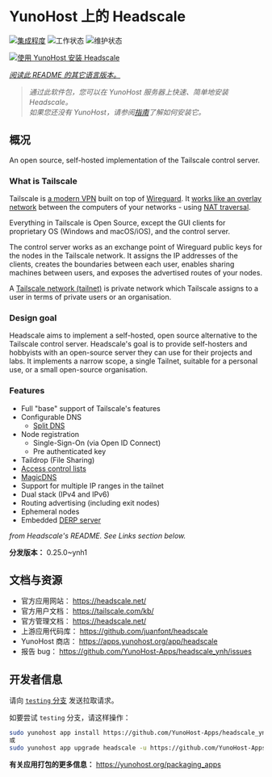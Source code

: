 <!--
注意：此 README 由 <https://github.com/YunoHost/apps/tree/master/tools/readme_generator> 自动生成
请勿手动编辑。
-->

# YunoHost 上的 Headscale

[![集成程度](https://apps.yunohost.org/badge/integration/headscale)](https://ci-apps.yunohost.org/ci/apps/headscale/)
![工作状态](https://apps.yunohost.org/badge/state/headscale)
![维护状态](https://apps.yunohost.org/badge/maintained/headscale)

[![使用 YunoHost 安装 Headscale](https://install-app.yunohost.org/install-with-yunohost.svg)](https://install-app.yunohost.org/?app=headscale)

*[阅读此 README 的其它语言版本。](./ALL_README.md)*

> *通过此软件包，您可以在 YunoHost 服务器上快速、简单地安装 Headscale。*  
> *如果您还没有 YunoHost，请参阅[指南](https://yunohost.org/install)了解如何安装它。*

## 概况

An open source, self-hosted implementation of the Tailscale control server.

### What is Tailscale

Tailscale is [a modern VPN](https://tailscale.com/) built on top of
[Wireguard](https://www.wireguard.com/).
It [works like an overlay network](https://tailscale.com/blog/how-tailscale-works/)
between the computers of your networks - using
[NAT traversal](https://tailscale.com/blog/how-nat-traversal-works/).

Everything in Tailscale is Open Source, except the GUI clients for proprietary OS
(Windows and macOS/iOS), and the control server.

The control server works as an exchange point of Wireguard public keys for the
nodes in the Tailscale network. It assigns the IP addresses of the clients,
creates the boundaries between each user, enables sharing machines between users,
and exposes the advertised routes of your nodes.

A [Tailscale network (tailnet)](https://tailscale.com/kb/1136/tailnet/) is private
network which Tailscale assigns to a user in terms of private users or an
organisation.

### Design goal

Headscale aims to implement a self-hosted, open source alternative to the Tailscale
control server.
Headscale's goal is to provide self-hosters and hobbyists with an open-source
server they can use for their projects and labs.
It implements a narrow scope, a single Tailnet, suitable for a personal use, or a small
open-source organisation.

### Features


- Full "base" support of Tailscale's features
- Configurable DNS
  - [Split DNS](https://tailscale.com/kb/1054/dns/#using-dns-settings-in-the-admin-console)
- Node registration
  - Single-Sign-On (via Open ID Connect)
  - Pre authenticated key
- Taildrop (File Sharing)
- [Access control lists](https://tailscale.com/kb/1018/acls/)
- [MagicDNS](https://tailscale.com/kb/1081/magicdns)
- Support for multiple IP ranges in the tailnet
- Dual stack (IPv4 and IPv6)
- Routing advertising (including exit nodes)
- Ephemeral nodes
- Embedded [DERP server](https://tailscale.com/blog/how-tailscale-works/#encrypted-tcp-relays-derp)

*from Headscale's README. See Links section below.*


**分发版本：** 0.25.0~ynh1
## 文档与资源

- 官方应用网站： <https://headscale.net/>
- 官方用户文档： <https://tailscale.com/kb/>
- 官方管理文档： <https://headscale.net/>
- 上游应用代码库： <https://github.com/juanfont/headscale>
- YunoHost 商店： <https://apps.yunohost.org/app/headscale>
- 报告 bug： <https://github.com/YunoHost-Apps/headscale_ynh/issues>

## 开发者信息

请向 [`testing` 分支](https://github.com/YunoHost-Apps/headscale_ynh/tree/testing) 发送拉取请求。

如要尝试 `testing` 分支，请这样操作：

```bash
sudo yunohost app install https://github.com/YunoHost-Apps/headscale_ynh/tree/testing --debug
或
sudo yunohost app upgrade headscale -u https://github.com/YunoHost-Apps/headscale_ynh/tree/testing --debug
```

**有关应用打包的更多信息：** <https://yunohost.org/packaging_apps>
